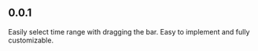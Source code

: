 ## 0.0.1

Easily select time range with dragging the bar. Easy to implement and fully customizable.
